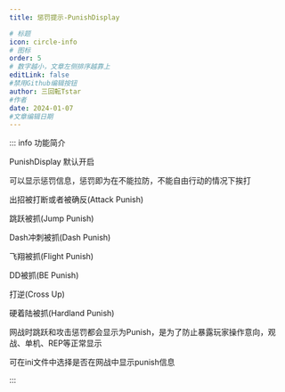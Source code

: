 ```yaml
---
title: 惩罚提示-PunishDisplay

# 标题
icon: circle-info
# 图标
order: 5
# 数字越小，文章左侧排序越靠上
editLink: false
#禁用Github编辑按钮
author: 三回転Tstar
#作者
date: 2024-01-07
#文章编辑日期
---
```


::: info 功能简介

PunishDisplay 默认开启

可以显示惩罚信息，惩罚即为在不能拉防，不能自由行动的情况下挨打

 出招被打断或者被确反(Attack Punish)

 跳跃被抓(Jump Punish) 

 Dash冲刺被抓(Dash Punish) 

 飞翔被抓(Flight Punish) 

 DD被抓(BE Punish) 

 打逆(Cross Up) 

 硬着陆被抓(Hardland Punish) 

 

网战时跳跃和攻击惩罚都会显示为Punish，是为了防止暴露玩家操作意向，观战、单机、REP等正常显示

可在ini文件中选择是否在网战中显示punish信息


:::




